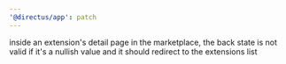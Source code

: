 ```yaml
---
'@directus/app': patch
---
```


inside an extension's detail page in the marketplace, the back state is not valid if it's a nullish value and it should
redirect to the extensions list
